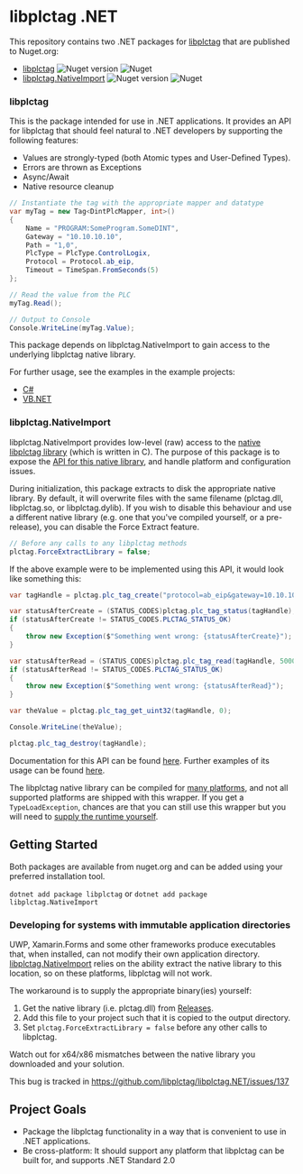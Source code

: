 # libplctag .NET

This repository contains two .NET packages for [libplctag](https://github.com/libplctag/libplctag) that are published to Nuget.org:
* [libplctag](https://www.nuget.org/packages/libplctag/) ![Nuget version](https://img.shields.io/nuget/vpre/libplctag) ![Nuget](https://img.shields.io/nuget/dt/libplctag)
* [libplctag.NativeImport](https://www.nuget.org/packages/libplctag.NativeImport/) ![Nuget version](https://img.shields.io/nuget/vpre/libplctag.NativeImport) ![Nuget](https://img.shields.io/nuget/dt/libplctag.NativeImport)

### libplctag

This is the package intended for use in .NET applications.
It provides an API for libplctag that should feel natural to .NET developers by supporting the following features:
* Values are strongly-typed (both Atomic types and User-Defined Types).
* Errors are thrown as Exceptions
* Async/Await
* Native resource cleanup

```csharp
// Instantiate the tag with the appropriate mapper and datatype
var myTag = new Tag<DintPlcMapper, int>()
{
    Name = "PROGRAM:SomeProgram.SomeDINT",
    Gateway = "10.10.10.10",
    Path = "1,0",
    PlcType = PlcType.ControlLogix,
    Protocol = Protocol.ab_eip,
    Timeout = TimeSpan.FromSeconds(5)
};

// Read the value from the PLC
myTag.Read();

// Output to Console
Console.WriteLine(myTag.Value);
```

This package depends on libplctag.NativeImport to gain access to the underlying libplctag native library.

For further usage, see the examples in the example projects:

* [C#](https://github.com/libplctag/libplctag.NET/tree/master/src/Examples/CSharp%20DotNetCore)
* [VB.NET](https://github.com/libplctag/libplctag.NET/blob/master/src/Examples/VB.NET%20DotNetCore/Program.vb)


### libplctag.NativeImport

libplctag.NativeImport provides low-level (raw) access to the [native libplctag library](https://github.com/libplctag/libplctag) (which is written in C).
The purpose of this package is to expose the [API for this native library](https://github.com/libplctag/libplctag/wiki/API), and handle platform and configuration issues.

During initialization, this package extracts to disk the appropriate native library.
By default, it will overwrite files with the same filename (plctag.dll, libplctag.so, or libplctag.dylib).
If you wish to disable this behaviour and use a different native library (e.g. one that you've compiled yourself, or a pre-release), you can disable the Force Extract feature.

```csharp
// Before any calls to any libplctag methods
plctag.ForceExtractLibrary = false;
```

If the above example were to be implemented using this API, it would look like something this:

```csharp
var tagHandle = plctag.plc_tag_create("protocol=ab_eip&gateway=10.10.10.10&path=1,0&plc=LGX&elem_size=4&elem_count=1&name=PROGRAM:SomeProgram.SomeDINT", 5000);

var statusAfterCreate = (STATUS_CODES)plctag.plc_tag_status(tagHandle);
if (statusAfterCreate != STATUS_CODES.PLCTAG_STATUS_OK)
{
    throw new Exception($"Something went wrong: {statusAfterCreate}");
}

var statusAfterRead = (STATUS_CODES)plctag.plc_tag_read(tagHandle, 5000);
if (statusAfterRead != STATUS_CODES.PLCTAG_STATUS_OK)
{
    throw new Exception($"Something went wrong: {statusAfterRead}");
}

var theValue = plctag.plc_tag_get_uint32(tagHandle, 0);

Console.WriteLine(theValue);

plctag.plc_tag_destroy(tagHandle);
```

Documentation for this API can be found [here](https://github.com/libplctag/libplctag/wiki/API). Further examples of its usage can be found [here](https://github.com/libplctag/libplctag.NET/blob/master/src/Examples/CSharp%20DotNetCore/NativeImportExample.cs).

The libplctag native library can be compiled for [many platforms](https://github.com/libplctag/libplctag#platform-support), and not all supported platforms are shipped with this wrapper. If you get a `TypeLoadException`, chances are that you can still use this wrapper but you will need to [supply the runtime yourself](https://github.com/libplctag/libplctag/blob/master/BUILD.md).



## Getting Started

Both packages are available from nuget.org and can be added using your preferred installation tool.

`dotnet add package libplctag` or `dotnet add package libplctag.NativeImport`

### Developing for systems with immutable application directories

UWP, Xamarin.Forms and some other frameworks produce executables that, when installed, can not modify their own application directory. [libplctag.NativeImport](https://www.nuget.org/packages/libplctag.NativeImport/) relies on the ability extract the native library to this location, so on these platforms, libplctag will not work.

The workaround is to supply the appropriate binary(ies) yourself:
1. Get the native library (i.e. plctag.dll) from [Releases](https://github.com/libplctag/libplctag/releases).
2. Add this file to your project such that it is copied to the output directory.
3. Set `plctag.ForceExtractLibrary = false` before any other calls to libplctag.

Watch out for x64/x86 mismatches between the native library you downloaded and your solution.

This bug is tracked in https://github.com/libplctag/libplctag.NET/issues/137

## Project Goals

* Package the libplctag functionality in a way that is convenient to use in .NET applications.
* Be cross-platform: It should support any platform that libplctag can be built for, and supports .NET Standard 2.0
